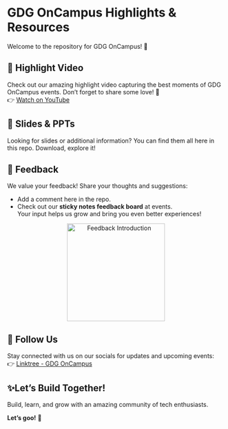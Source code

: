 # GDG OnCampus Highlights & Resources  

Welcome to the repository for GDG OnCampus! 🎉  

## 🎥 Highlight Video  
Check out our amazing highlight video capturing the best moments of GDG OnCampus events. Don’t forget to share some love! 💙  
👉 [Watch on YouTube](https://youtu.be/QqlMR3zgr0k)  

## 📂 Slides & PPTs  
Looking for slides or additional information? You can find them all here in this repo. Download, explore it!  

## 🌟 Feedback  
We value your feedback! Share your thoughts and suggestions:  
- Add a comment here in the repo.  
- Check out our **sticky notes feedback board** at events.  
Your input helps us grow and bring you even better experiences!  

<p align="center"> <img src="DSC_7236.JPG" alt="Feedback Introduction" width="227px" /> </p>

## 🔗 Follow Us  
Stay connected with us on our socials for updates and upcoming events:  
👉 [Linktree - GDG OnCampus](https://linktr.ee/gdgoncampus_ssiu)  

## ✨Let’s Build Together!  
Build, learn, and grow with an amazing community of tech enthusiasts.  


**Let’s goo!** 🚀  
